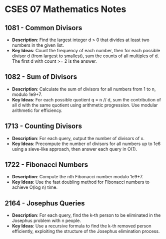 # CSES 07 Mathematics Notes

## 1081 - Common Divisors

- **Description**: Find the largest integer d > 0 that divides at least two numbers in the given list.
- **Key Ideas**: Count the frequency of each number, then for each possible divisor d (from largest to smallest), sum the counts of all multiples of d. The first d with count >= 2 is the answer.

## 1082 - Sum of Divisors

- **Description**: Calculate the sum of divisors for all numbers from 1 to n, modulo 1e9+7.
- **Key Ideas**: For each possible quotient q = n // d, sum the contribution of all d with the same quotient using arithmetic progression. Use modular arithmetic for efficiency.

## 1713 - Counting Divisors

- **Description**: For each query, output the number of divisors of x.
- **Key Ideas**: Precompute the number of divisors for all numbers up to 1e6 using a sieve-like approach, then answer each query in O(1).

## 1722 - Fibonacci Numbers

- **Description**: Compute the nth Fibonacci number modulo 1e9+7.
- **Key Ideas**: Use the fast doubling method for Fibonacci numbers to achieve O(log n) time.

## 2164 - Josephus Queries

- **Description**: For each query, find the k-th person to be eliminated in the Josephus problem with n people.
- **Key Ideas**: Use a recursive formula to find the k-th removed person efficiently, exploiting the structure of the Josephus elimination process.
